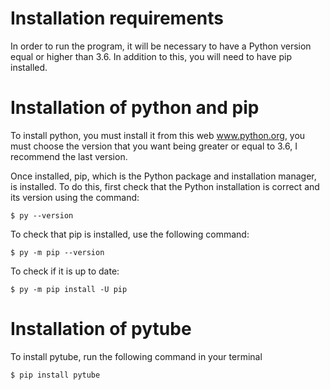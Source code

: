 Installation requirements
======================

In order to run the program, it will be necessary to have a Python version equal or higher than 3.6. In addition to this, you will need to have pip installed.

Installation of python and pip
======================

To install python, you must install it from this web www.python.org, you must choose the version that you want being greater or equal to 3.6, I recommend the last version.

Once installed, pip, which is the Python package and installation manager, is installed. To do this, first check that the Python installation is correct and its version using the command:

    $ py --version

To check that pip is installed, use the following command:

    $ py -m pip --version
    
To check if it is up to date:

    $ py -m pip install -U pip

Installation of pytube
======================

To install pytube, run the following command in your terminal

    $ pip install pytube

